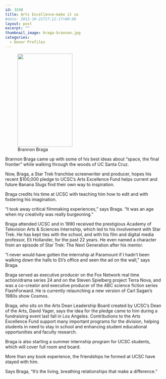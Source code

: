 ```yaml
---
id: 3248
title: Arts Excellence—make it so
#date: 2012-10-21T17:12:17+00:00
layout: post
excerpt: ""
thumbnail_image: braga-brannan.jpg
categories:
  - Donor Profiles
---
```

<figure id="attachment_2850" style="width: 177px" class="wp-caption alignright"><img class="wp-image-2850 size-medium" src="http://live-ucsc-giving.pantheonsite.io/wp-content/uploads/2014/07/braga-brannan-177x300.jpg" alt="" width="177" height="300" srcset="https://ucsc-giving.lndo.site/wp-content/uploads/2014/07/braga-brannan-177x300.jpg 177w, https://ucsc-giving.lndo.site/wp-content/uploads/2014/07/braga-brannan.jpg 297w" sizes="(max-width: 177px) 100vw, 177px" /><figcaption class="wp-caption-text">Brannon Braga</figcaption></figure> 

Brannon Braga came up with some of his best ideas about &#8220;space, the final frontier&#8221; while walking through the woods of UC Santa Cruz.

Now, Braga, a Star Trek franchise screenwriter and producer, hopes his recent $100,000 pledge to UCSC&#8217;s Arts Excellence Fund helps current and future Banana Slugs find their own way to inspiration.

Braga credits his time at UCSC with teaching him how to edit and with fostering his imagination.

&#8220;I took away critical filmmaking experiences,&#8221; says Braga. &#8220;It was an age when my creativity was really burgeoning.&#8221;

Braga attended UCSC and in 1990 received the prestigious Academy of Television Arts & Sciences Internship, which led to his involvement with Star Trek. He has kept ties with the school, and with his film and digital media professor, Eli Hollander, for the past 22 years. He even named a character from an episode of Star Trek: The Next Generation after his mentor.

&#8220;I never would have gotten the internship at Paramount if I hadn&#8217;t been walking down the halls to Eli&#8217;s office and seen the ad on the wall,&#8221; says Braga.

Braga served as executive producer on the Fox Network real time action/drama series 24 and on the Steven Spielberg project Terra Nova, and was a co-creator and executive producer of the ABC science fiction series FlashForward. He is currently relaunching a new version of Carl Sagan&#8217;s 1980s show Cosmos.

Braga, who sits on the Arts Dean Leadership Board created by UCSC&#8217;s Dean of the Arts, David Yager, says the idea for the pledge came to him during a fundraising event last fall in Los Angeles. Contributions to the Arts Excellence Fund support many important programs for the division, helping students in need to stay in school and enhancing student educational opportunities and faculty research.

Braga is also starting a summer internship program for UCSC students, which will cover full room and board.

More than any book experience, the friendships he formed at UCSC have stayed with him.

Says Braga, &#8220;It&#8217;s the living, breathing relationships that make a difference.&#8221;
